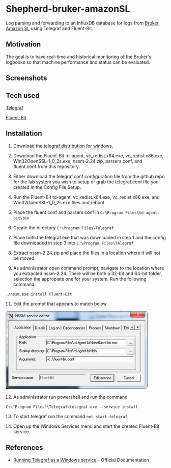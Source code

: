 # Shepherd-bruker-amazonSL
Log parsing and forwarding to an InfluxDB database for logs from [Bruker Amazon SL](https://www.bruker.com/products/mass-spectrometry-and-separations/lc-ms/ion-trap/amazon-sl/overview.html) using Telegraf and Fluent-Bit.
 
## Motivation
The goal is to have real-time and historical monitoring of the Bruker's logbooks so that machine performance and status can be evaluated.

## Screenshots

## Tech used
[Telegraf](https://github.com/influxdata/telegraf)

[Fluent-Bit](https://fluentbit.io/)

## Installation
1. Download the [telegraf distribution for windows.](https://dl.influxdata.com/telegraf/releases/telegraf-1.10.4_windows_amd64.zip)

2. Download the Fluent-Bit td-agent, vc_redist.x64.exe, vc_redist.x86.exe, Win32OpenSSL-1_0_2s.exe, nssm-2.24.zip, parsers.conf, and fluent.conf from this repository.

3. Either download the telegraf.conf configuration file from the github repo for the lab system you wish to setup or grab the telegraf.conf file you created in the Config File Setup.

4. Run the Fluent-Bit td-agent, vc_redist.x64.exe, vc_redist.x86.exe, and Win32OpenSSL-1_0_2s.exe files and reboot.

5. Place the fluent.conf and parsers.conf in `C:\Program Files\td-agent-bit\bin`

7. Create the directory `C:\Program Files\Telegraf`

8. Place both the telegraf.exe that was downloaded in step 1 and the config file downloaded in step 3 into `C:\Program Files\Telegraf`

9. Extract nssm-2.24.zip and place the files in a location where it will not be moved.

10. As administrator open command prompt, navigate to the location where you extracted nssm-2.24.  There will be both a 32-bit and 64-bit folder, selection the appropiate one for your system. Run the following command.
```
./nssm.exe install Fluent-Bit
```

11. Edit the prompt that appears to match below.

![nssm config](https://raw.githubusercontent.com/HegemanLab/shepherd-bruker-amazonSL/master/nssm%20config.png)

12. As administrator run powershell and run the command 
```
C:\"Program Files"\Telegraf\telegraf.exe --service install
```
13. To start telegraf run the command `net start telegraf`

14. Open up the Windows Services menu and start the created Fluent-Bit service.

## References
- [Running Telegraf as a Windows service](https://github.com/influxdata/docs.influxdata.com/blob/master/content/telegraf/v1.7/administration/windows_service.md) - Official Documentation
